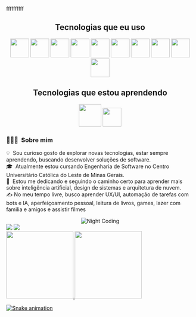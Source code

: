 ffffffffff<div align=center>

 <h2>Tecnologias que eu uso</h2>
 
 <div align="center">
  <img height="50px" width="50px" src="https://cdn.jsdelivr.net/gh/devicons/devicon/icons/html5/html5-original-wordmark.svg" />
   <img height="50px" width="50px" src="https://cdn.jsdelivr.net/gh/devicons/devicon/icons/php/php-original.svg"/>
   <img height="50px" width="50px" src="https://cdn.jsdelivr.net/gh/devicons/devicon/icons/laravel/laravel-plain-wordmark.svg" />
   <img height="50px" width="50px" src="https://cdn.jsdelivr.net/gh/devicons/devicon/icons/mysql/mysql-plain-wordmark.svg" />
   <img height="50px" width="50px" src="https://cdn.jsdelivr.net/gh/devicons/devicon/icons/javascript/javascript-original.svg" />
   <img height="50px" width="50px" src="https://cdn.jsdelivr.net/gh/devicons/devicon/icons/react/react-original-wordmark.svg" />
   <img height="50px" width="50px" src="https://cdn.jsdelivr.net/gh/devicons/devicon/icons/typescript/typescript-original.svg" />       
   <img height="50px" width="50px" src="https://cdn.jsdelivr.net/gh/devicons/devicon/icons/css3/css3-original-wordmark.svg" />
  <img height="50px" width="50px" src="https://cdn.jsdelivr.net/gh/devicons/devicon/icons/nodejs/nodejs-original-wordmark.svg" />
  <img height="50px" width="50px" src="https://cdn.jsdelivr.net/gh/devicons/devicon/icons/docker/docker-original-wordmark.svg" />
 </div>
 
 <h2>Tecnologias que estou aprendendo</h2>
 
 <div align="center">
    <img height="60px" width="60px" src="https://cdn.jsdelivr.net/gh/devicons/devicon/icons/amazonwebservices/amazonwebservices-original-wordmark.svg" />
    <img height="50px" width="50px" src="https://cdn.jsdelivr.net/gh/devicons/devicon/icons/kubernetes/kubernetes-plain-wordmark.svg" />
 </div>
 
</div>   
          
 ### 👨🏻‍💻 &nbsp;Sobre mim
💡 &nbsp;Sou curioso gosto de explorar novas tecnologias, estar sempre aprendendo, buscando desenvolver soluções de software.\
🎓 &nbsp;Atualmente estou cursando Engenharia de Software no Centro Universitário Católica do Leste de Minas Gerais.\
🌱 &nbsp;Estou me dedicando e seguindo o caminho certo para aprender mais sobre inteligência artificial, design de sistemas e arquitetura de nuvem.\
✍️ No meu tempo livre, busco aprender UX/UI, automação de tarefas com bots e IA, aperfeiçoamento pessoal, leitura de livros, games, lazer com familia e amigos e assistir filmes

<div align=center>
   <img alt="Night Coding" src="https://i.imgur.com/tbgWQm3.gif"/> 
 </div>

 <div>
  <a href="https://www.linkedin.com/in/roger-augusto/" target="_blank"><img src="https://img.shields.io/badge/-LinkedIn-%230077B5?style=for-the-badge&logo=linkedin&logoColor=white" target="_blank"></a>
 <a href = "mailto:rogeraugustosoares@gmail.com"><img src="https://img.shields.io/badge/Gmail-D14836?style=for-the-badge&logo=gmail&logoColor=white" target="_blank">   </a>
</div>

<div>
<a href="https://github.com/seu-usuário-aqui">
<img height="180em" src="https://github-readme-stats.vercel.app/api/top-langs/?username=rgr14&layout=compact&langs_count=7&theme=dracula"/>
<img height="180em" src="https://github-readme-stats.vercel.app/api?username=rgr14&show_icons=true&theme=dracula&include_all_commits=true&count_private=true"/>
</div>

 ![Snake animation](https/github.com/rgr14/rgr14/blob/output/github-contribution-grid-snake.svg)
